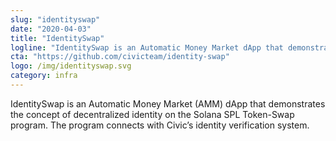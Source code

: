 ```yaml
---
slug: "identityswap"
date: "2020-04-03"
title: "IdentitySwap"
logline: "IdentitySwap is an Automatic Money Market dApp that demonstrates decentralized identity on Solana."
cta: "https://github.com/civicteam/identity-swap"
logo: /img/identityswap.svg
category: infra
---
```


IdentitySwap is an Automatic Money Market (AMM) dApp that demonstrates the concept of decentralized identity on the Solana SPL Token-Swap program. The program connects with Civic’s identity verification system.
